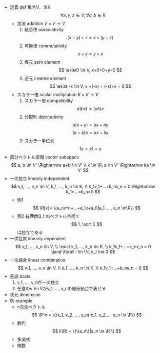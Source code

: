 - 定義 def
    集合V、体K
    $$ \forall x, y, z \in V, \forall a, b \in K $$
    - 加法 addition $V \times V \rightarrow V$
        1. 結合律 associativity
            $$ (x+y)+z=x+(y+z) $$
        2. 可換律 commutativity
            $$ x+y = y+x $$
        3. 零元 zero element
            $$ \exist0 \in V, x+0=0+y=0 $$
        4. 逆元 inverse element
            $$ \exist -x \in V, x +(-x) = (-x)+x = 0 $$
    - スカラー倍 scalar multiplation $K \times V \rightarrow V$
        1. スカラー倍 compatibility
            $$ a(b x) = (ab)x $$
        2. 分配則 distributivity
            $$ a(x+y) = ax +by $$
            $$ (a+b)x = ax + bx $$
        3. スカラー単位元
            $$ 1x = x1 = x $$
- 部分ベクトル空間 vector subspace
    $$ a, b \in V' \Rightarrow a+b \in V' \\ k \in \R, a \in V' \Rightarrow ka \in V' $$
- 一次独立 linearly independent
    $$ v_1, ..., v_n \in V, k_1, ..., k_n \in K, \\ k_1v_1+...+k_nv_n = 0 \Rightarrow k_1=...=k_n=0 $$
    - 例1
        $$ \R[x]= \{a_nx^n+...+a_1x+a_0|a_1, ..., a_n \in\R\} $$
    - 例2
        有理数Q上のベクトル空間で
        $$ 1, \sqrt 2 $$
        は独立である
- 一次従属 linearly dependent
    $$ v_1, ..., v_n \in V, \\ \exist k_1, ..., k_n \in K, \\ k_1v_1+...+k_nv_n = 0 \land \forall i \in \N, k_i \ne 0 $$
- 一次結合 linear combination
    $$ v_1, ..., v_n \in V, \\ k_1, ..., k_n \in K, \\ k_1v_1+...+k_nv_n = 0 $$
- 基底 basis
    1. v_1, …, v_nが一次独立
    2. 任意のv \in Vがv_1, …, v_nの線形結合で表せる
- 次元 dimension
- 例 example
    - n次元ベクトル
        $$ \R^n = \{(x_1, x_2, ..., x_n)|x_1, x_2,..., x_n \in \R\} $$
    - 数列
        $$ l(\R) = \{\{a_n\}|a_n \in \R \} $$
    - 多項式
    - 関数